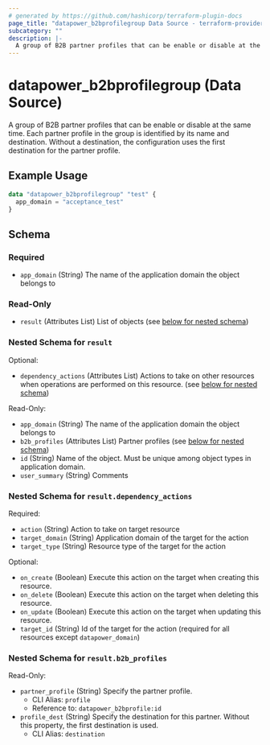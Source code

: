 ```yaml
---
# generated by https://github.com/hashicorp/terraform-plugin-docs
page_title: "datapower_b2bprofilegroup Data Source - terraform-provider-datapower"
subcategory: ""
description: |-
  A group of B2B partner profiles that can be enable or disable at the same time. Each partner profile in the group is identified by its name and destination. Without a destination, the configuration uses the first destination for the partner profile.
---
```


# datapower_b2bprofilegroup (Data Source)

A group of B2B partner profiles that can be enable or disable at the same time. Each partner profile in the group is identified by its name and destination. Without a destination, the configuration uses the first destination for the partner profile.

## Example Usage

```terraform
data "datapower_b2bprofilegroup" "test" {
  app_domain = "acceptance_test"
}
```

<!-- schema generated by tfplugindocs -->
## Schema

### Required

- `app_domain` (String) The name of the application domain the object belongs to

### Read-Only

- `result` (Attributes List) List of objects (see [below for nested schema](#nestedatt--result))

<a id="nestedatt--result"></a>
### Nested Schema for `result`

Optional:

- `dependency_actions` (Attributes List) Actions to take on other resources when operations are performed on this resource. (see [below for nested schema](#nestedatt--result--dependency_actions))

Read-Only:

- `app_domain` (String) The name of the application domain the object belongs to
- `b2b_profiles` (Attributes List) Partner profiles (see [below for nested schema](#nestedatt--result--b2b_profiles))
- `id` (String) Name of the object. Must be unique among object types in application domain.
- `user_summary` (String) Comments

<a id="nestedatt--result--dependency_actions"></a>
### Nested Schema for `result.dependency_actions`

Required:

- `action` (String) Action to take on target resource
- `target_domain` (String) Application domain of the target for the action
- `target_type` (String) Resource type of the target for the action

Optional:

- `on_create` (Boolean) Execute this action on the target when creating this resource.
- `on_delete` (Boolean) Execute this action on the target when deleting this resource.
- `on_update` (Boolean) Execute this action on the target when updating this resource.
- `target_id` (String) Id of the target for the action (required for all resources except `datapower_domain`)


<a id="nestedatt--result--b2b_profiles"></a>
### Nested Schema for `result.b2b_profiles`

Read-Only:

- `partner_profile` (String) Specify the partner profile.
  - CLI Alias: `profile`
  - Reference to: `datapower_b2bprofile:id`
- `profile_dest` (String) Specify the destination for this partner. Without this property, the first destination is used.
  - CLI Alias: `destination`
